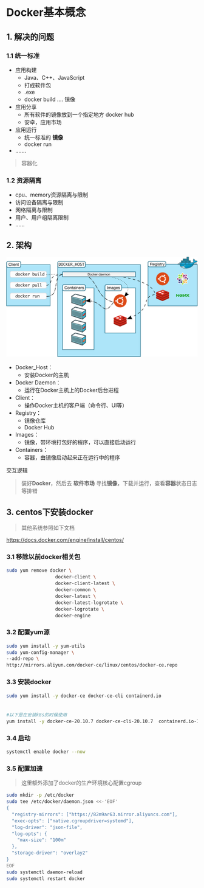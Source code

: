 # Docker基本概念

## 1. 解决的问题

### 1.1 统一标准

- 应用构建 
  - Java、C++、JavaScript
  - 打成软件包
  - .exe
  - docker build ....   镜像
- 应用分享
  - 所有软件的镜像放到一个指定地方  docker hub
  - 安卓，应用市场
- 应用运行
  - 统一标准的 **镜像**
  - docker run
- .......

> 容器化

### 1.2 资源隔离

- cpu、memory资源隔离与限制
- 访问设备隔离与限制
- 网络隔离与限制
- 用户、用户组隔离限制
- ......

## 2. 架构

![img](assets/1624937894925-f437bd98-94e2-4334-9657-afa69bb52179-16391868510071.svg)

- Docker_Host：
  - 安装Docker的主机
- Docker Daemon：
  - 运行在Docker主机上的Docker后台进程
- Client：
  - 操作Docker主机的客户端（命令行、UI等）
- Registry：
  - 镜像仓库
  - Docker Hub
- Images：
  - 镜像，带环境打包好的程序，可以直接启动运行
- Containers：
  - 容器，由镜像启动起来正在运行中的程序

交互逻辑

> 装好**Docker**，然后去 **软件市场** 寻找**镜像**，下载并运行，查看**容器**状态日志等排错

## 3. centos下安装docker

> 其他系统参照如下文档

https://docs.docker.com/engine/install/centos/

### 3.1 移除以前docker相关包

```bash
sudo yum remove docker \
                  docker-client \
                  docker-client-latest \
                  docker-common \
                  docker-latest \
                  docker-latest-logrotate \
                  docker-logrotate \
                  docker-engine
```

### 3.2 配置yum源

```bash
sudo yum install -y yum-utils
sudo yum-config-manager \
--add-repo \
http://mirrors.aliyun.com/docker-ce/linux/centos/docker-ce.repo
```

### 3.3 安装docker

```bash
sudo yum install -y docker-ce docker-ce-cli containerd.io


#以下是在安装k8s的时候使用
yum install -y docker-ce-20.10.7 docker-ce-cli-20.10.7  containerd.io-1.4.6
```

### 3.4 启动

```bash
systemctl enable docker --now
```

### 3.5 配置加速

> 这里额外添加了docker的生产环境核心配置cgroup

```bash
sudo mkdir -p /etc/docker
sudo tee /etc/docker/daemon.json <<-'EOF'
{
  "registry-mirrors": ["https://82m9ar63.mirror.aliyuncs.com"],
  "exec-opts": ["native.cgroupdriver=systemd"],
  "log-driver": "json-file",
  "log-opts": {
    "max-size": "100m"
  },
  "storage-driver": "overlay2"
}
EOF
sudo systemctl daemon-reload
sudo systemctl restart docker
```